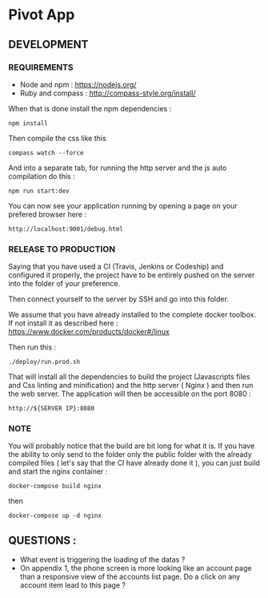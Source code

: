 # Pivot App

## DEVELOPMENT

### REQUIREMENTS

- Node and npm : https://nodejs.org/
- Ruby and compass : http://compass-style.org/install/

When that is done install the npm dependencies :

```
npm install
```

Then compile the css like this

```
compass watch --force
```

And into a separate tab, for running the http server and the js auto compilation do this :

```
npm run start:dev
```

You can now see your application running by opening a page on your prefered browser here :

```
http://localhost:9001/debug.html
```

### RELEASE TO PRODUCTION

Saying that you have used a CI (Travis, Jenkins or Codeship) and configured it properly, the project have to be entirely pushed on the server into the folder of your preference.

Then connect yourself to the server by SSH and go into this folder.

We assume that you have already installed to the complete docker toolbox. If not install it as described here : https://www.docker.com/products/docker#/linux

Then run this :

```
./deploy/run.prod.sh
```

That will install all the dependencies to build the project (Javascripts files and Css linting and minification) and the http server ( Nginx ) and then run the web server. The application will then be accessible on the port 8080 :

```
http://${SERVER IP}:8080
```

### NOTE

You will probably notice that the build are bit long for what it is. If you have the ability to only send to the folder only the public folder with the already compiled files ( let's say that the CI have already done it ), you can just build and start the nginx container :

```
docker-compose build nginx
```

then

```
docker-compose up -d nginx
```

## QUESTIONS :

- What event is triggering the loading of the datas ?
- On appendix 1, the phone screen is more looking like an account page than a responsive view of the accounts list page. Do a click on any account item lead to this page ?

